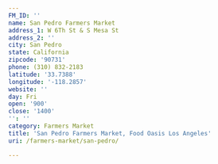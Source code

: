 ```yaml
---
FM_ID: ''
name: San Pedro Farmers Market
address_1: W 6Th St & S Mesa St
address_2: ''
city: San Pedro
state: California
zipcode: '90731'
phone: (310) 832-2183
latitude: '33.7388'
longitude: '-118.2857'
website: ''
day: Fri
open: '900'
close: '1400'
'': ''
category: Farmers Market
title: 'San Pedro Farmers Market, Food Oasis Los Angeles'
uri: /farmers-market/san-pedro/

---
```

